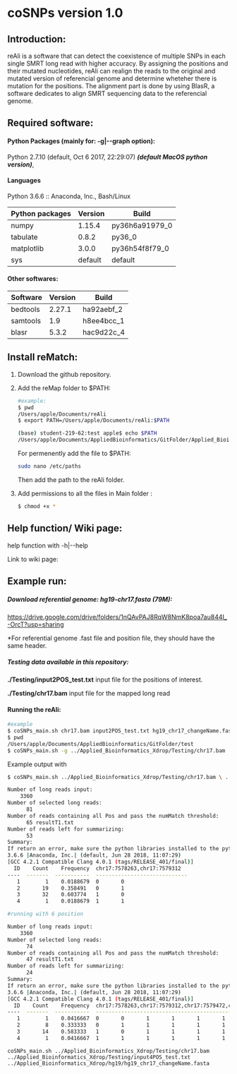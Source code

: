 # coSNPs version 1.0

## Introduction:

reAli is a software that can detect the coexistence of multiple SNPs in each single SMRT long read with higher accuracy. By assigning the positions and their mutated nucleotides, reAli can realign the reads to the original and mutated version of referencial genome and determine wheteher there is mutation for the positions. The alignment part is done by using BlasR, a software dedicates to align SMRT sequencing data to the referencial genome.



## Required software:

#### Python Packages (mainly for: -g|--graph option):

Python 2.7.10 (default, Oct  6 2017, 22:29:07) ***(default MacOS python version)***,

#### Languages

Python 3.6.6 :: Anaconda, Inc., Bash/Linux

| Python packages | Version | Build          |
| --------------- | ------- | -------------- |
| numpy           | 1.15.4  | py36h6a91979_0 |
| tabulate        | 0.8.2   | py36_0         |
| matplotlib      | 3.0.0   | py36h54f8f79_0 |
| sys             | default | default        |

#### Other softwares:

| Software | Version | Build      |
| -------- | ------- | ---------- |
| bedtools | 2.27.1  | ha92aebf_2 |
| samtools | 1.9     | h8ee4bcc_1 |
| blasr    | 5.3.2   | hac9d22c_4 |

## Install reMatch:

1. Download the github repository.

2. Add the reMap folder to $PATH:

   ```bash
   #example:
   $ pwd
   /Users/apple/Documents/reAli
   $ export PATH=/Users/apple/Documents/reAli:$PATH
   
   (base) student-219-62:test apple$ echo $PATH
   /Users/apple/Documents/AppliedBioinformatics/GitFolder/Applied_Bioinformatics_Xdrop/reAli:/Users/apple/Documents/AppliedBioinformatics/GitFolder/Applied_Bioinformatics_Xdrop/Bash:/Users/apple/biosoft/myBin/bin:/Users/apple/anaconda3/bin:/usr/local/bin:/usr/bin:/bin:/usr/sbin:/sbin:/usr/local/ncbi/blast/bin:/opt/X11/bin
   ```

   For permenently add the file to $PATH:

   ```bash
   sudo nano /etc/paths
   ```

   Then add the path to the reAli folder.

3. Add permissions to all the files in Main folder :

   ```bash
   $ chmod +x *
   ```


## Help function/ Wiki page:

help function with -h|--help

Link to wiki page:



## Example run:

##### Download referential genome: hg19-chr17.fasta (79M):

 https://drive.google.com/drive/folders/1nQAvPAJ8RqW8NmK8poa7au844I_-OrcT?usp=sharing

*For referential genome .fast file and position file, they should have the same header.

##### Testing data available in this repository: 

**./Testing/input2POS_test.txt** input file for the positions of interest.

**./Testing/chr17.bam** input file for the mapped long read

#### Running the reAli:

```bash
#example
$ coSNPs_main.sh chr17.bam input2POS_test.txt hg19_chr17_changeName.fasta 
$ pwd
/Users/apple/Documents/AppliedBioinformatics/GitFolder/test
$ coSNPs_main.sh -g ../Applied_Bioinformatics_Xdrop/Testing/chr17.bam ../Applied_Bioinformatics_Xdrop/Testing/input2POS_test.txt ../Applied_Bioinformatics_Xdrop/hg19/hg19_chr17_changeName.fasta -f 0.5

```

Example output with

```bash
$ coSNPs_main.sh ../Applied_Bioinformatics_Xdrop/Testing/chr17.bam \ ../Applied_Bioinformatics_Xdrop/Testing/input2POS_test.txt \ ../Applied_Bioinformatics_Xdrop/hg19/hg19_chr17_changeName.fasta -g
```

```bash
Number of long reads input:
    3360
Number of selected long reads:
      81
Number of reads containing all Pos and pass the numMatch threshold:
      65 resultT1.txt
Number of reads left for summarizing:
      53
Summary:
If return an error, make sure the python libraries installed to the python version below!
3.6.6 |Anaconda, Inc.| (default, Jun 28 2018, 11:07:29) 
[GCC 4.2.1 Compatible Clang 4.0.1 (tags/RELEASE_401/final)]
  ID    Count    Frequency  chr17:7578263,chr17:7579312
----  -------  -----------  -----------------------------
   1        1    0.0188679  0		0
   2       19    0.358491   0		1
   3       32    0.603774   1		0
   4        1    0.0188679  1		1

#running with 6 position

Number of long reads input:
    3360
Number of selected long reads:
      74
Number of reads containing all Pos and pass the numMatch threshold:
      47 resultT1.txt
Number of reads left for summarizing:
      24
Summary:
If return an error, make sure the python libraries installed to the python version defined list below!
3.6.6 |Anaconda, Inc.| (default, Jun 28 2018, 11:07:29) 
[GCC 4.2.1 Compatible Clang 4.0.1 (tags/RELEASE_401/final)]
  ID    Count    Frequency  chr17:7578263,chr17:7579312,chr17:7579472,chr17:7579801,chr17:7578837,chr17:7578645
----  -------  -----------  -----------------------------------------------------------------------------------
   1        1    0.0416667  0		0		1		1		1		1
   2        8    0.333333   0		1		1		1		1		1
   3       14    0.583333   1		0		1		1		1		1
   4        1    0.0416667  1		1		1		1		1		1
```

```
coSNPs_main.sh ../Applied_Bioinformatics_Xdrop/Testing/chr17.bam ../Applied_Bioinformatics_Xdrop/Testing/input4POS_test.txt ../Applied_Bioinformatics_Xdrop/hg19/hg19_chr17_changeName.fasta 
```

